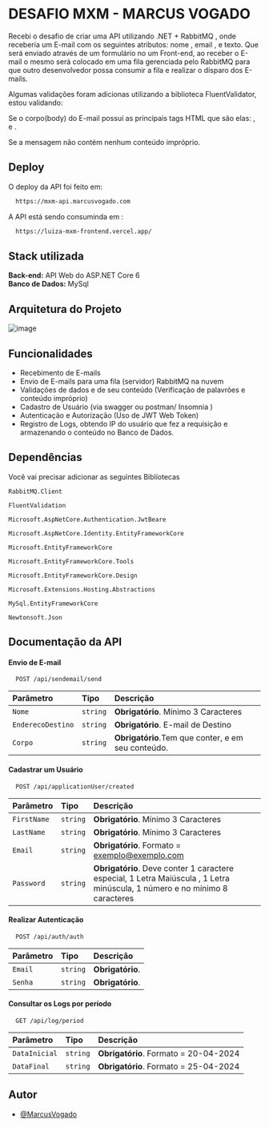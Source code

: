 
# DESAFIO MXM - MARCUS VOGADO

Recebi o desafio de criar uma API utilizando .NET + RabbitMQ , onde receberia um E-mail com os seguintes atributos: nome , email , e texto.
Que será enviado através de um formulário no um Front-end, ao receber o E-mail o mesmo será colocado em uma fila gerenciada pelo RabbitMQ para que outro desenvolvedor possa consumir a fila e realizar o disparo dos E-mails.

Algumas validações foram adicionas utilizando a biblioteca FluentValidator, estou validando:

Se o corpo(body) do E-mail possuí as principais tags HTML que são elas: <!DOCTYPE html>, <head> e <body>.

Se a mensagem não contém nenhum conteúdo impróprio. 








## Deploy

O deploy da API foi feito em:

```bash
  https://mxm-api.marcusvogado.com
```
A API está sendo consuminda em : 
```bash
  https://luiza-mxm-frontend.vercel.app/
```



## Stack utilizada
**Back-end:** API Web do ASP.NET Core 6 </br>
**Banco de Dados:**  MySql


## Arquitetura do Projeto

![image](https://github.com/ALM-MXM/MXM-API/assets/107502578/7b07c35a-fee7-49bb-9554-24f91443d622)



## Funcionalidades

- Recebimento de E-mails
- Envio de E-mails para uma fila (servidor) RabbitMQ na nuvem
- Validações de dados e de seu conteúdo (Verificação de palavrões e conteúdo impróprio)
- Cadastro de Usuário (via swagger ou postman/ Insomnia ) 
- Autenticação e Autorização (Uso de JWT Web Token) 
- Registro de Logs, obtendo IP do usuário que fez a requisição e armazenando o conteúdo no Banco de Dados.



## Dependências

Você vai precisar adicionar as seguintes Biblíotecas

`RabbitMQ.Client`

`FluentValidation`

`Microsoft.AspNetCore.Authentication.JwtBeare`

`Microsoft.AspNetCore.Identity.EntityFrameworkCore`

`Microsoft.EntityFrameworkCore`

`Microsoft.EntityFrameworkCore.Tools`

`Microsoft.EntityFrameworkCore.Design`

`Microsoft.Extensions.Hosting.Abstractions`

`MySql.EntityFrameworkCore`

`Newtonsoft.Json`
## Documentação da API

#### Envio de E-mail

```http
  POST /api/sendemail/send
```

| Parâmetro   | Tipo       | Descrição                           |
| :---------- | :--------- | :---------------------------------- |
| `Nome` | `string` | **Obrigatório**. Mínimo 3 Caracteres  |
| `EnderecoDestino` | `string` | **Obrigatório**. E-mail de Destino   |
| `Corpo` | `string` | **Obrigatório**.Tem que conter<!DOCTYPE html>, <head> e <body> em seu conteúdo.  |


#### Cadastrar um Usuário
```http
  POST /api/applicationUser/created
```

| Parâmetro   | Tipo       | Descrição                                   |
| :---------- | :--------- | :------------------------------------------ |
| `FirstName`      | `string` | **Obrigatório**. Mínimo 3 Caracteres|
| `LastName`      | `string` | **Obrigatório**. Mínimo 3 Caracteres |
| `Email`      | `string` | **Obrigatório**. Formato = exemplo@exemplo.com |
| `Password`      | `string` | **Obrigatório**. Deve conter 1 caractere especial, 1 Letra Maiúscula , 1 Letra minúscula, 1 número e no mínimo 8 caracteres |





#### Realizar Autenticação

```http
  POST /api/auth/auth
```

| Parâmetro   | Tipo       | Descrição                                   |
| :---------- | :--------- | :------------------------------------------ |
| `Email`      | `string` | **Obrigatório**. |
| `Senha`      | `string` | **Obrigatório**. |


#### Consultar os Logs por período
```http
  GET /api/log/period
```

| Parâmetro   | Tipo       | Descrição                                   |
| :---------- | :--------- | :------------------------------------------ |
| `DataInicial`      | `string` | **Obrigatório**. Formato = 20-04-2024 |
| `DataFinal`      | `string` | **Obrigatório**. Formato = 25-04-2024 |

## Autor

- [@MarcusVogado](https://github.com/MarcusVogado)


